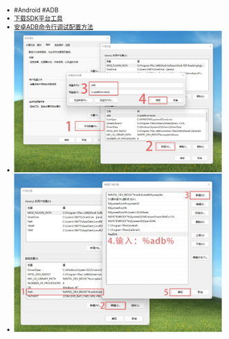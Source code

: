 - #Android #ADB
- [下载SDK平台工具](https://developer.android.com/studio/releases/platform-tools)
- [安卓ADB命令行调试配置方法](https://www.jianeryi.com/1346.html)
- ![image.png](../assets/image_1661937276704_0.png)
- ![image.png](../assets/image_1661937286277_0.png)